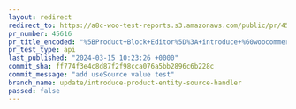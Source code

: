 ```yaml
---
layout: redirect
redirect_to: https://a8c-woo-test-reports.s3.amazonaws.com/public/pr/45616/api/index.html
pr_number: 45616
pr_title_encoded: "%5BProduct+Block+Editor%5D%3A+introduce+%60woocommerce%2Fentity-product%60+source+handler"
pr_test_type: api
last_published: "2024-03-15 10:23:26 +0000"
commit_sha: ff774f3e4c8d87f2f98cca076a5bb2896c6b228c
commit_message: "add useSource value test"
branch_name: update/introduce-product-entity-source-handler
passed: false
---
```

